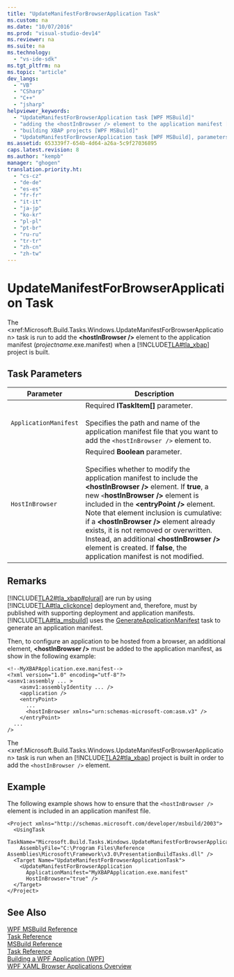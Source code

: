 ```yaml
---
title: "UpdateManifestForBrowserApplication Task"
ms.custom: na
ms.date: "10/07/2016"
ms.prod: "visual-studio-dev14"
ms.reviewer: na
ms.suite: na
ms.technology: 
  - "vs-ide-sdk"
ms.tgt_pltfrm: na
ms.topic: "article"
dev_langs: 
  - "VB"
  - "CSharp"
  - "C++"
  - "jsharp"
helpviewer_keywords: 
  - "UpdateManifestForBrowserApplication task [WPF MSBuild]"
  - "adding the <hostInBrowser /> element to the application manifest [WPF MSBuild]"
  - "building XBAP projects [WPF MSBuild]"
  - "UpdateManifestForBrowserApplication task [WPF MSBuild], parameters"
ms.assetid: 653339f7-654b-4d64-a26a-5c9f27036895
caps.latest.revision: 8
ms.author: "kempb"
manager: "ghogen"
translation.priority.ht: 
  - "cs-cz"
  - "de-de"
  - "es-es"
  - "fr-fr"
  - "it-it"
  - "ja-jp"
  - "ko-kr"
  - "pl-pl"
  - "pt-br"
  - "ru-ru"
  - "tr-tr"
  - "zh-cn"
  - "zh-tw"
---
```

# UpdateManifestForBrowserApplication Task
The \<xref:Microsoft.Build.Tasks.Windows.UpdateManifestForBrowserApplication> task is run to add the **\<hostInBrowser />** element to the application manifest (*projectname*.exe.manifest) when a [!INCLUDE[TLA#tla_xbap](../reference/includes/tlasharptla_xbap_md.md)] project is built.  
  
## Task Parameters  
  
|Parameter|Description|  
|---------------|-----------------|  
|`ApplicationManifest`|Required **ITaskItem[]** parameter.<br /><br /> Specifies the path and name of the application manifest file that you want to add the `<hostInBrowser />` element to.|  
|`HostInBrowser`|Required **Boolean** parameter.<br /><br /> Specifies whether to modify the application manifest to include the **\<hostInBrowser />** element. If **true**, a new `<`**hostInBrowser />** element is included in the **\<entryPoint />** element. Note that element inclusion is cumulative: if a **\<hostInBrowser />** element already exists, it is not removed or overwritten. Instead, an additional **\<hostInBrowser />** element is created. If **false**, the application manifest is not modified.|  
  
## Remarks  
 [!INCLUDE[TLA2#tla_xbap#plural](../reference/includes/tla2sharptla_xbapsharpplural_md.md)] are run by using [!INCLUDE[TLA#tla_clickonce](../reference/includes/tlasharptla_clickonce_md.md)] deployment and, therefore, must by published with supporting deployment and application manifests. [!INCLUDE[TLA#tla_msbuild](../reference/includes/tlasharptla_msbuild_md.md)] uses the [GenerateApplicationManifest](http://msdn2.microsoft.com/library/6wc2ccdc.aspx) task to generate an application manifest.  
  
 Then, to configure an application to be hosted from a browser, an additional element, **\<hostInBrowser />** must be added to the application manifest, as show in the following example:  
  
```  
<!--MyXBAPApplication.exe.manifest-->  
<?xml version="1.0" encoding="utf-8"?>  
<asmv1:assembly ... >  
    <asmv1:assemblyIdentity ... />  
    <application />  
    <entryPoint>  
      ...  
      <hostInBrowser xmlns="urn:schemas-microsoft-com:asm.v3" />  
    </entryPoint>  
  ...  
/>  
```  
  
 The \<xref:Microsoft.Build.Tasks.Windows.UpdateManifestForBrowserApplication> task is run when an [!INCLUDE[TLA2#tla_xbap](../Token/TLA2%23tla_xbap_md.md)] project is built in order to add the `<hostInBrowser />` element.  
  
## Example  
 The following example shows how to ensure that the `<hostInBrowser />` element is included in an application manifest file.  
  
```  
<Project xmlns="http://schemas.microsoft.com/developer/msbuild/2003">  
  <UsingTask   
    TaskName="Microsoft.Build.Tasks.Windows.UpdateManifestForBrowserApplication"  
    AssemblyFile="C:\Program Files\Reference Assemblies\Microsoft\Framework\v3.0\PresentationBuildTasks.dll" />  
  <Target Name="UpdateManifestForBrowserApplicationTask">  
    <UpdateManifestForBrowserApplication  
      ApplicationManifest="MyXBAPApplication.exe.manifest"  
      HostInBrowser="true" />  
  </Target>  
</Project>  
```  
  
## See Also  
 [WPF MSBuild Reference](../reference/wpf-msbuild-reference.md)   
 [Task Reference](../reference/wpf-msbuild-task-reference.md)   
 [MSBuild Reference](../reference/msbuild-reference.md)   
 [Task Reference](../reference/msbuild-task-reference.md)   
 [Building a WPF Application (WPF)](../Topic/Building%20a%20WPF%20Application%20\(WPF\).md)   
 [WPF XAML Browser Applications Overview](../Topic/WPF%20XAML%20Browser%20Applications%20Overview.md)